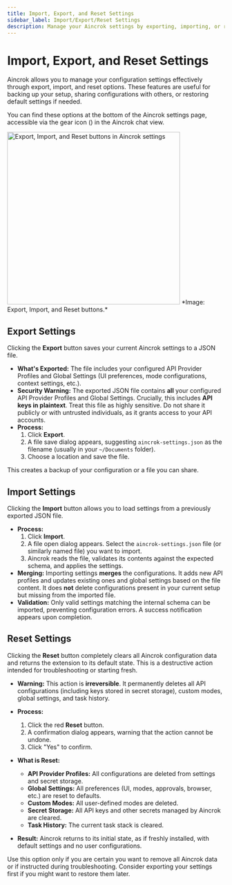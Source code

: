 ```yaml
---
title: Import, Export, and Reset Settings
sidebar_label: Import/Export/Reset Settings
description: Manage your Aincrok settings by exporting, importing, or resetting them to defaults.
---
```


# Import, Export, and Reset Settings

Aincrok allows you to manage your configuration settings effectively through export, import, and reset options. These features are useful for backing up your setup, sharing configurations with others, or restoring default settings if needed.

You can find these options at the bottom of the Aincrok settings page, accessible via the gear icon (<i class="codicon codicon-gear"></i>) in the Aincrok chat view.

<img src="/img/settings-management/settings-management.png" alt="Export, Import, and Reset buttons in Aincrok settings" width="400" />
*Image: Export, Import, and Reset buttons.*

## Export Settings

Clicking the **Export** button saves your current Aincrok settings to a JSON file.

- **What's Exported:** The file includes your configured API Provider Profiles and Global Settings (UI preferences, mode configurations, context settings, etc.).
- **Security Warning:** The exported JSON file contains **all** your configured API Provider Profiles and Global Settings. Crucially, this includes **API keys in plaintext**. Treat this file as highly sensitive. Do not share it publicly or with untrusted individuals, as it grants access to your API accounts.
- **Process:**
    1.  Click **Export**.
    2.  A file save dialog appears, suggesting `aincrok-settings.json` as the filename (usually in your `~/Documents` folder).
    3.  Choose a location and save the file.

This creates a backup of your configuration or a file you can share.

## Import Settings

Clicking the **Import** button allows you to load settings from a previously exported JSON file.

- **Process:**
    1.  Click **Import**.
    2.  A file open dialog appears. Select the `aincrok-settings.json` file (or similarly named file) you want to import.
    3.  Aincrok reads the file, validates its contents against the expected schema, and applies the settings.
- **Merging:** Importing settings **merges** the configurations. It adds new API profiles and updates existing ones and global settings based on the file content. It does **not** delete configurations present in your current setup but missing from the imported file.
- **Validation:** Only valid settings matching the internal schema can be imported, preventing configuration errors. A success notification appears upon completion.

## Reset Settings

Clicking the **Reset** button completely clears all Aincrok configuration data and returns the extension to its default state. This is a destructive action intended for troubleshooting or starting fresh.

- **Warning:** This action is **irreversible**. It permanently deletes all API configurations (including keys stored in secret storage), custom modes, global settings, and task history.

- **Process:**

    1.  Click the red **Reset** button.
    2.  A confirmation dialog appears, warning that the action cannot be undone.
    3.  Click "Yes" to confirm.

- **What is Reset:**

    - **API Provider Profiles:** All configurations are deleted from settings and secret storage.
    - **Global Settings:** All preferences (UI, modes, approvals, browser, etc.) are reset to defaults.
    - **Custom Modes:** All user-defined modes are deleted.
    - **Secret Storage:** All API keys and other secrets managed by Aincrok are cleared.
    - **Task History:** The current task stack is cleared.

- **Result:** Aincrok returns to its initial state, as if freshly installed, with default settings and no user configurations.

Use this option only if you are certain you want to remove all Aincrok data or if instructed during troubleshooting. Consider exporting your settings first if you might want to restore them later.
